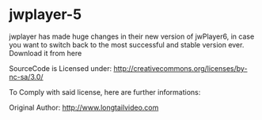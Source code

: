 jwplayer-5
==========

jwplayer has made huge changes in their new version of jwPlayer6, in case you want to switch back to the most successful and stable version ever. Download it from here

SourceCode is Licensed under: http://creativecommons.org/licenses/by-nc-sa/3.0/

To Comply with said license, here are further informations:

Original Author: http://www.longtailvideo.com
